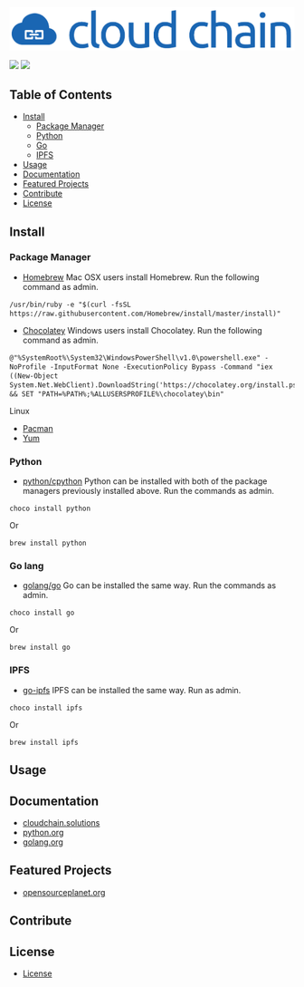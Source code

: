 ![logo](docs/media/logo.png)

[![](https://img.shields.io/badge/made%20by-CloudChain%20Solutions-blue.svg?style=flat-square)](http://cloudchain.solutions)
[![](https://img.shields.io/badge/_VERSION_-%200%2E1%2E26-blue.svg?style=flat-square)]()

## Table of Contents
- [Install](#install)
    - [Package Manager](#package-manager)
    - [Python](#python)
    - [Go](#go-lang)
    - [IPFS](#ipfs)
- [Usage](#usage)
- [Documentation](#documentation)
- [Featured Projects](#featured-projects)
- [Contribute](#contribute)
- [License](#license)

## Install

### Package Manager
- [Homebrew](https://brew.sh/)
Mac OSX users install Homebrew. Run the following command as admin.
```
/usr/bin/ruby -e "$(curl -fsSL https://raw.githubusercontent.com/Homebrew/install/master/install)"
```

- [Chocolatey](https://chocolatey.org/)
Windows users install Chocolatey. Run the following command as admin. 
```
@"%SystemRoot%\System32\WindowsPowerShell\v1.0\powershell.exe" -NoProfile -InputFormat None -ExecutionPolicy Bypass -Command "iex ((New-Object System.Net.WebClient).DownloadString('https://chocolatey.org/install.ps1'))" && SET "PATH=%PATH%;%ALLUSERSPROFILE%\chocolatey\bin"
```

Linux
- [Pacman](https://www.archlinux.org/pacman/)
- [Yum](http://yum.baseurl.org/)

### Python
- [python/cpython](https://github.com/python/cpython)
Python can be installed with both of the package managers previously installed above. Run the commands as admin.
```
choco install python
```
Or
```
brew install python
```

### Go lang
- [golang/go](https://github.com/golang/go)
Go can be installed the same way. Run the commands as admin.
```
choco install go
```
Or 
```
brew install go
```

### IPFS
- [go-ipfs](https://docs.ipfs.io/introduction/install/)
IPFS can be installed the same way. Run as admin.
```
choco install ipfs
```
Or 
```
brew install ipfs
```

## Usage

## Documentation
- [cloudchain.solutions](http://cloudchain.solutions/)
- [python.org](https://www.python.org/)
- [golang.org](https://golang.org/)

## Featured Projects
- [opensourceplanet.org](http://opensourceplanet.org/)

## Contribute

## License
- [License](https://github.com/pdinkins/cloud-chain/blob/master/LICENSE)